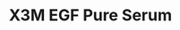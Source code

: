 ---
title: X3M EGF Pure Serum
description: |-
  Detta är trots sitt namn en dag/nattkräm. 
  Uv-skydd ska alltid appliceras ovanpå dagtid!
image: /images/produkter/image4.jpg
shop_link: 'https://www.beauty-bar.se/partner/pipers-hudvard/?add-to-cart=1585'
info_link: 'https://www.beauty-bar.se/produkt/x3m-egf-pure-serum50ml/'
pris: '495:-'
category:
---